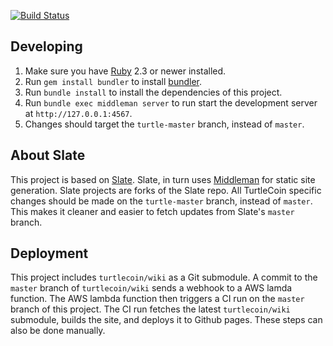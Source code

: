 [![Build Status](https://travis-ci.org/ar-x/turtlecoin-api-reference-site.svg?branch=turtle-master)](https://travis-ci.org/ar-x/turtlecoin-api-reference-site)

## Developing

1. Make sure you have [Ruby](https://www.ruby-lang.org/en) 2.3 or newer installed.
2. Run `gem install bundler` to install [bundler](http://bundler.io).
3. Run `bundle install` to install the dependencies of this project.
4. Run `bundle exec middleman server` to run start the development server at `http://127.0.0.1:4567`.
5. Changes should target the `turtle-master` branch, instead of `master`.


## About Slate 

This project is based on [Slate](https://github.com/lord/slate). Slate, in turn uses [Middleman](https://middlemanapp.com) for static site generation. Slate projects are forks of the Slate repo. All TurtleCoin specific changes should be made on the `turtle-master` branch, instead of `master`. This makes it cleaner and easier to fetch updates from Slate's `master` branch.


## Deployment

This project includes `turtlecoin/wiki` as a Git submodule. A commit to the `master` branch of `turtlecoin/wiki` sends a webhook to a AWS lamda function. The AWS lambda function then triggers a CI run on the `master` branch of this project. The CI run fetches the latest `turtlecoin/wiki` submodule, builds the site, and deploys it to Github pages. These steps can also be done manually.
